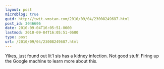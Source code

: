 ```yaml
---
layout: post
microblog: true
guid: http://twit.vmstan.com/2010/09/04/23008249687.html
post_id: 3046606
date: 2010-09-04T16:05:51-0600
lastmod: 2010-09-04T16:05:51-0600
type: post
url: /2010/09/04/23008249687.html
---
```

Yikes, just found out lit'l sis has a kidney infection. Not good stuff. Firing up the Google machine to learn more about this.
